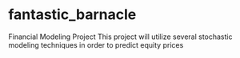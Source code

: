 # fantastic_barnacle
Financial Modeling Project
This project will utilize several stochastic modeling techniques in order to predict equity prices
